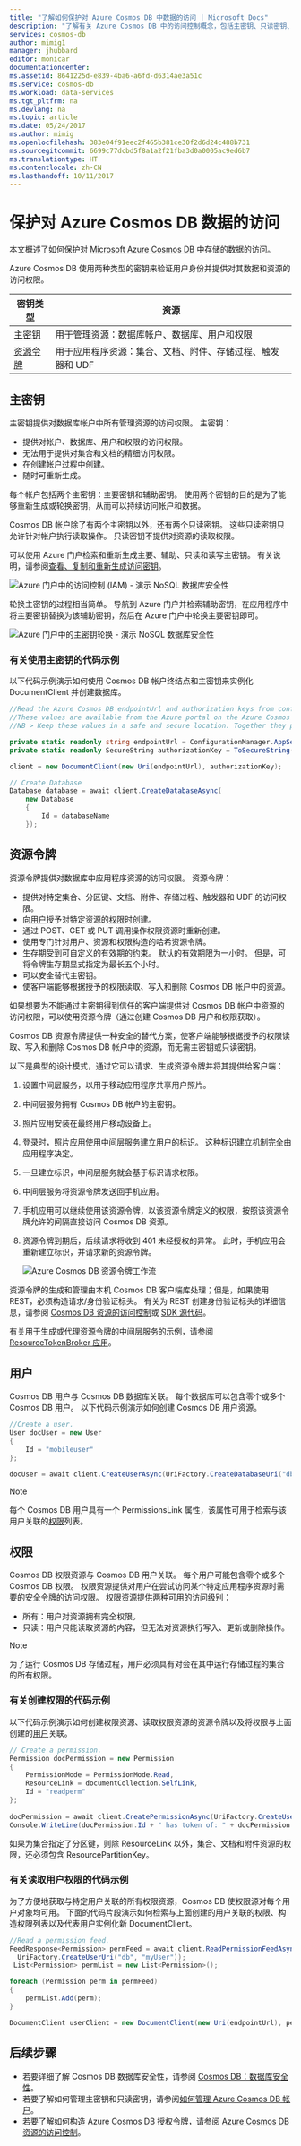 ```yaml
---
title: "了解如何保护对 Azure Cosmos DB 中数据的访问 | Microsoft Docs"
description: "了解有关 Azure Cosmos DB 中的访问控制概念，包括主密钥、只读密钥、用户和权限。"
services: cosmos-db
author: mimig1
manager: jhubbard
editor: monicar
documentationcenter: 
ms.assetid: 8641225d-e839-4ba6-a6fd-d6314ae3a51c
ms.service: cosmos-db
ms.workload: data-services
ms.tgt_pltfrm: na
ms.devlang: na
ms.topic: article
ms.date: 05/24/2017
ms.author: mimig
ms.openlocfilehash: 383e04f91eec2f465b381ce30f2d6d24c488b731
ms.sourcegitcommit: 6699c77dcbd5f8a1a2f21fba3d0a0005ac9ed6b7
ms.translationtype: HT
ms.contentlocale: zh-CN
ms.lasthandoff: 10/11/2017
---
```

# <a name="securing-access-to-azure-cosmos-db-data"></a>保护对 Azure Cosmos DB 数据的访问
本文概述了如何保护对 [Microsoft Azure Cosmos DB](https://azure.microsoft.com/services/cosmos-db/) 中存储的数据的访问。

Azure Cosmos DB 使用两种类型的密钥来验证用户身份并提供对其数据和资源的访问权限。 

|密钥类型|资源|
|---|---|
|[主密钥](#master-keys) |用于管理资源：数据库帐户、数据库、用户和权限|
|[资源令牌](#resource-tokens)|用于应用程序资源：集合、文档、附件、存储过程、触发器和 UDF|

<a id="master-keys"></a>

## <a name="master-keys"></a>主密钥 

主密钥提供对数据库帐户中所有管理资源的访问权限。 主密钥：  
- 提供对帐户、数据库、用户和权限的访问权限。 
- 无法用于提供对集合和文档的精细访问权限。
- 在创建帐户过程中创建。
- 随时可重新生成。

每个帐户包括两个主密钥：主要密钥和辅助密钥。 使用两个密钥的目的是为了能够重新生成或轮换密钥，从而可以持续访问帐户和数据。 

Cosmos DB 帐户除了有两个主密钥以外，还有两个只读密钥。 这些只读密钥只允许针对帐户执行读取操作。 只读密钥不提供对资源的读取权限。

可以使用 Azure 门户检索和重新生成主要、辅助、只读和读写主密钥。 有关说明，请参阅[查看、复制和重新生成访问密钥](manage-account.md#keys)。

![Azure 门户中的访问控制 (IAM) - 演示 NoSQL 数据库安全性](./media/secure-access-to-data/nosql-database-security-master-key-portal.png)

轮换主密钥的过程相当简单。 导航到 Azure 门户并检索辅助密钥，在应用程序中将主要密钥替换为该辅助密钥，然后在 Azure 门户中轮换主要密钥即可。

![Azure 门户中的主密钥轮换 - 演示 NoSQL 数据库安全性](./media/secure-access-to-data/nosql-database-security-master-key-rotate-workflow.png)

### <a name="code-sample-to-use-a-master-key"></a>有关使用主密钥的代码示例

以下代码示例演示如何使用 Cosmos DB 帐户终结点和主密钥来实例化 DocumentClient 并创建数据库。 

```csharp
//Read the Azure Cosmos DB endpointUrl and authorization keys from config.
//These values are available from the Azure portal on the Azure Cosmos DB account blade under "Keys".
//NB > Keep these values in a safe and secure location. Together they provide Administrative access to your DocDB account.

private static readonly string endpointUrl = ConfigurationManager.AppSettings["EndPointUrl"];
private static readonly SecureString authorizationKey = ToSecureString(ConfigurationManager.AppSettings["AuthorizationKey"]);

client = new DocumentClient(new Uri(endpointUrl), authorizationKey);

// Create Database
Database database = await client.CreateDatabaseAsync(
    new Database
    {
        Id = databaseName
    });
```

<a id="resource-tokens"></a>

## <a name="resource-tokens"></a>资源令牌

资源令牌提供对数据库中应用程序资源的访问权限。 资源令牌：
- 提供对特定集合、分区键、文档、附件、存储过程、触发器和 UDF 的访问权限。
- 向[用户](#users)授予对特定资源的[权限](#permissions)时创建。
- 通过 POST、GET 或 PUT 调用操作权限资源时重新创建。
- 使用专门针对用户、资源和权限构造的哈希资源令牌。
- 生存期受到可自定义的有效期的约束。 默认的有效期限为一小时。 但是，可将令牌生存期显式指定为最长五个小时。
- 可以安全替代主密钥。 
- 使客户端能够根据授予的权限读取、写入和删除 Cosmos DB 帐户中的资源。

如果想要为不能通过主密钥得到信任的客户端提供对 Cosmos DB 帐户中资源的访问权限，可以使用资源令牌（通过创建 Cosmos DB 用户和权限获取）。  

Cosmos DB 资源令牌提供一种安全的替代方案，使客户端能够根据授予的权限读取、写入和删除 Cosmos DB 帐户中的资源，而无需主密钥或只读密钥。

以下是典型的设计模式，通过它可以请求、生成资源令牌并将其提供给客户端：

1. 设置中间层服务，以用于移动应用程序共享用户照片。 
2. 中间层服务拥有 Cosmos DB 帐户的主密钥。
3. 照片应用安装在最终用户移动设备上。 
4. 登录时，照片应用使用中间层服务建立用户的标识。 这种标识建立机制完全由应用程序决定。
5. 一旦建立标识，中间层服务就会基于标识请求权限。
6. 中间层服务将资源令牌发送回手机应用。
7. 手机应用可以继续使用该资源令牌，以该资源令牌定义的权限，按照该资源令牌允许的间隔直接访问 Cosmos DB 资源。 
8. 资源令牌到期后，后续请求将收到 401 未经授权的异常。  此时，手机应用会重新建立标识，并请求新的资源令牌。

    ![Azure Cosmos DB 资源令牌工作流](./media/secure-access-to-data/resourcekeyworkflow.png)

资源令牌的生成和管理由本机 Cosmos DB 客户端库处理；但是，如果使用 REST，必须构造请求/身份验证标头。 有关为 REST 创建身份验证标头的详细信息，请参阅 [Cosmos DB 资源的访问控制](https://docs.microsoft.com/rest/api/documentdb/access-control-on-documentdb-resources)或 [SDK 源代码](https://github.com/Azure/azure-documentdb-node/blob/master/source/lib/auth.js)。

有关用于生成或代理资源令牌的中间层服务的示例，请参阅 [ResourceTokenBroker 应用](https://github.com/Azure/azure-documentdb-dotnet/tree/master/samples/xamarin/UserItems/ResourceTokenBroker/ResourceTokenBroker/Controllers)。

<a id="users"></a>

## <a name="users"></a>用户
Cosmos DB 用户与 Cosmos DB 数据库关联。  每个数据库可以包含零个或多个 Cosmos DB 用户。  以下代码示例演示如何创建 Cosmos DB 用户资源。

```csharp
//Create a user.
User docUser = new User
{
    Id = "mobileuser"
};

docUser = await client.CreateUserAsync(UriFactory.CreateDatabaseUri("db"), docUser);
```

> [!NOTE]
> 每个 Cosmos DB 用户具有一个 PermissionsLink 属性，该属性可用于检索与该用户关联的[权限](#permissions)列表。
> 
> 

<a id="permissions"></a>

## <a name="permissions"></a>权限
Cosmos DB 权限资源与 Cosmos DB 用户关联。  每个用户可能包含零个或多个 Cosmos DB 权限。  权限资源提供对用户在尝试访问某个特定应用程序资源时需要的安全令牌的访问权限。
权限资源提供两种可用的访问级别：

* 所有：用户对资源拥有完全权限。
* 只读：用户只能读取资源的内容，但无法对资源执行写入、更新或删除操作。

> [!NOTE]
> 为了运行 Cosmos DB 存储过程，用户必须具有对会在其中运行存储过程的集合的所有权限。
> 
> 

### <a name="code-sample-to-create-permission"></a>有关创建权限的代码示例

以下代码示例演示如何创建权限资源、读取权限资源的资源令牌以及将权限与上面创建的[用户](#users)关联。

```csharp
// Create a permission.
Permission docPermission = new Permission
{
    PermissionMode = PermissionMode.Read,
    ResourceLink = documentCollection.SelfLink,
    Id = "readperm"
};
  
docPermission = await client.CreatePermissionAsync(UriFactory.CreateUserUri("db", "user"), docPermission);
Console.WriteLine(docPermission.Id + " has token of: " + docPermission.Token);
```

如果为集合指定了分区键，则除 ResourceLink 以外，集合、文档和附件资源的权限，还必须包含 ResourcePartitionKey。

### <a name="code-sample-to-read-permissions-for-user"></a>有关读取用户权限的代码示例

为了方便地获取与特定用户关联的所有权限资源，Cosmos DB 使权限源对每个用户对象均可用。  下面的代码片段演示如何检索与上面创建的用户关联的权限、构造权限列表以及代表用户实例化新 DocumentClient。

```csharp
//Read a permission feed.
FeedResponse<Permission> permFeed = await client.ReadPermissionFeedAsync(
  UriFactory.CreateUserUri("db", "myUser"));
 List<Permission> permList = new List<Permission>();

foreach (Permission perm in permFeed)
{
    permList.Add(perm);
}

DocumentClient userClient = new DocumentClient(new Uri(endpointUrl), permList);
```

## <a name="next-steps"></a>后续步骤
* 若要详细了解 Cosmos DB 数据库安全性，请参阅 [Cosmos DB：数据库安全性](database-security.md)。
* 若要了解如何管理主密钥和只读密钥，请参阅[如何管理 Azure Cosmos DB 帐户](manage-account.md#keys)。
* 若要了解如何构造 Azure Cosmos DB 授权令牌，请参阅 [Azure Cosmos DB 资源的访问控制](https://docs.microsoft.com/rest/api/documentdb/access-control-on-documentdb-resources)。
